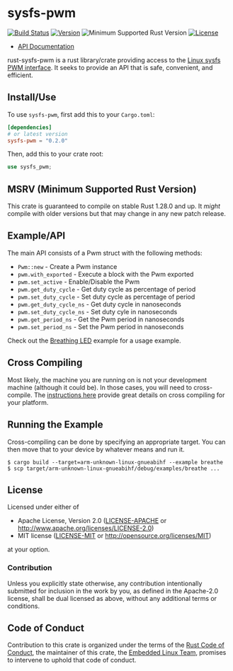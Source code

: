 # sysfs-pwm

[![Build Status](https://github.com/rust-embedded/rust-sysfs-pwm/workflows/CI/badge.svg)](https://github.com/rust-embedded/rust-sysfs-pwm/actions)
[![Version](https://img.shields.io/crates/v/sysfs-pwm.svg)](https://crates.io/crates/sysfs-pwm)
![Minimum Supported Rust Version](https://img.shields.io/badge/rustc-1.28+-blue.svg)
[![License](https://img.shields.io/crates/l/sysfs-pwm.svg)](README.md#license)

- [API Documentation](https://docs.rs/sysfs-pwm)

rust-sysfs-pwm is a rust library/crate providing access to the [Linux
sysfs PWM interface](https://www.kernel.org/doc/Documentation/pwm.txt).
It seeks to provide an API that is safe, convenient, and efficient.

## Install/Use

To use `sysfs-pwm`, first add this to your `Cargo.toml`:

```toml
[dependencies]
# or latest version
sysfs-pwm = "0.2.0"
```

Then, add this to your crate root:

```rust
use sysfs_pwm;
```

## MSRV (Minimum Supported Rust Version)

This crate is guaranteed to compile on stable Rust 1.28.0 and up. It *might*
compile with older versions but that may change in any new patch release.

## Example/API

The main API consists of a Pwm struct with the following methods:
* `Pwm::new` - Create a Pwm instance
* `pwm.with_exported` - Execute a block with the Pwm exported
* `pwm.set_active` - Enable/Disable the Pwm
* `pwm.get_duty_cycle` - Get duty cycle as percentage of period
* `pwm.set_duty_cycle` - Set duty cycle as percentage of period
* `pwm.get_duty_cycle_ns` - Get duty cycle in nanoseconds
* `pwm.set_duty_cycle_ns` - Set duty cyle in nanoseconds
* `pwm.get_period_ns` - Get the Pwm period in nanoseconds
* `pwm.set_period_ns` - Set the Pwm period in nanoseconds

Check out the [Breathing LED](examples/breathe.rs) example for a usage
example.

## Cross Compiling

Most likely, the machine you are running on is not your development
machine (although it could be).  In those cases, you will need to
cross-compile.  The [instructions here][rust-cross] provide great details on cross
compiling for your platform.

[rust-cross]: https://github.com/cross-rs/cross

## Running the Example

Cross-compiling can be done by specifying an appropriate target.  You
can then move that to your device by whatever means and run it.

```
$ cargo build --target=arm-unknown-linux-gnueabihf --example breathe
$ scp target/arm-unknown-linux-gnueabihf/debug/examples/breathe ...
```

## License

Licensed under either of

- Apache License, Version 2.0 ([LICENSE-APACHE](LICENSE-APACHE) or
  http://www.apache.org/licenses/LICENSE-2.0)
- MIT license ([LICENSE-MIT](LICENSE-MIT) or http://opensource.org/licenses/MIT)

at your option.

### Contribution

Unless you explicitly state otherwise, any contribution intentionally submitted
for inclusion in the work by you, as defined in the Apache-2.0 license, shall be
dual licensed as above, without any additional terms or conditions.

## Code of Conduct

Contribution to this crate is organized under the terms of the [Rust Code of
Conduct][CoC], the maintainer of this crate, the [Embedded Linux Team][team], promises
to intervene to uphold that code of conduct.

[CoC]: CODE_OF_CONDUCT.md
[team]: https://github.com/rust-embedded/wg#the-embedded-linux-team
